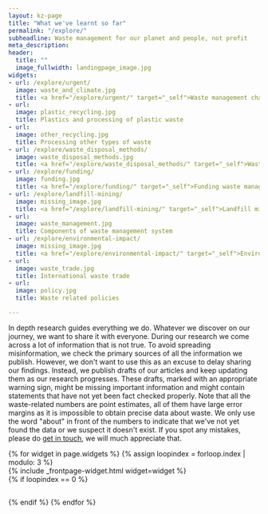 ```yaml
---
layout: kz-page
title: "What we've learnt so far"
permalink: "/explore/"
subheadline: Waste management for our planet and people, not profit
meta_description:
header:
  title: ""
  image_fullwidth: landingpage_image.jpg
widgets:
- url: /explore/urgent/
  image: waste_and_climate.jpg
  title: <a href="/explore/urgent/" target="_self">Waste management challenges are urgent</a>
- url:
  image: plastic_recycling.jpg
  title: Plastics and processing of plastic waste
- url:
  image: other_recycling.jpg
  title: Processing other types of waste
- url: /explore/waste_disposal_methods/
  image: waste_disposal_methods.jpg
  title: <a href="/explore/waste_disposal_methods/" target="_self">Waste disposal methods</a> 
- url: /explore/funding/
  image: funding.jpg
  title: <a href="/explore/funding/" target="_self">Funding waste management projects</a>
- url: /explore/landfill-mining/
  image: missing_image.jpg
  title: <a href="/explore/landfill-mining/" target="_self">Landfill mining</a>
- url:
  image: waste_management.jpg
  title: Components of waste management system
- url: /explore/environmental-impact/
  image: missing_image.jpg
  title: <a href="/explore/environmental-impact/" target="_self">Environmental impact of waste</a>
- url:
  image: waste_trade.jpg
  title: International waste trade
- url:
  image: policy.jpg
  title: Waste related policies

---
```


In depth research guides everything we do.
Whatever we discover on our journey, we want to share it with everyone.
During our research we come across a lot of information that is not true.
To avoid spreading misinformation, we check the primary sources of all the information we publish.
However, we don't want to use this as an excuse to delay sharing our findings.
Instead, we publish drafts of our articles and keep updating them as our research progresses. 
These drafts, marked with an appropriate warning sign, might be missing important information and might contain statements that have not yet been fact checked properly.
Note that all the waste-related numbers are point estimates, all of them have large error margins as it is impossible to obtain precise data about waste. 
We only use the word "about" in front of the numbers to indicate that we've not yet found the data or we suspect it doesn't exist. 
If you spot any mistakes, please do <a href="mailto:hello@samudra.world" target="_blank">get in touch</a>, we will much appreciate that.


<div class="row">
  {% for widget in page.widgets %}
    {% assign loopindex = forloop.index | modulo: 3 %}
    <div id="{{ widget.anchor }}">{% include _frontpage-widget.html widget=widget %}</div>
    {% if loopindex == 0 %}
  <hr style="height:1px; visibility:hidden;" /> <!-- Prevents long first column items from pushing new rows to the right -->
    {% endif %}
  {% endfor %}
</div>

